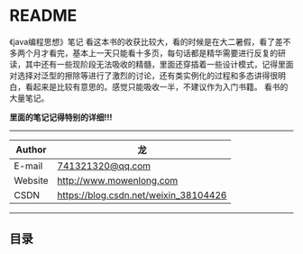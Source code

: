README
===========================
《java编程思想》笔记
看这本书的收获比较大，看的时候是在大二暑假，看了差不多两个月才看完，基本上一天只能看十多页，每句话都是精华需要进行反复的研读，其中还有一些现阶段无法吸收的精髓，里面还穿插着一些设计模式，记得里面对选择对泛型的擦除等进行了激烈的讨论，还有类实例化的过程和多态讲得很明白，看起来是比较有意思的。感觉只能吸收一半，不建议作为入门书籍。
看书的大量笔记。  

**里面的笔记记得特别的详细!!!**
****
	
|Author|龙|
|---|---
|E-mail|741321320@qq.com
|Website|http://www.mowenlong.com
|CSDN|https://blog.csdn.net/weixin_38104426


****
## 目录
